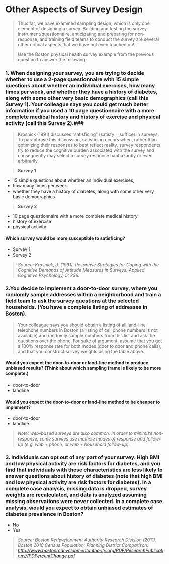 # Other Aspects of Survey Design #
> Thus far, we have examined sampling design, which is only one element of designing a survey. Building and testing the survey instrument/questionnaire, anticipating and preparing for non-response, and training field teams to conduct the survey are several other critical aspects that we have not even touched on!  
>  
> Use the Boston physical health survey example from the previous question to answer the following:  

### 1. When designing your survey, you are trying to decide whether to use a 2-page questionnaire with 15 simple questions about whether an individual exercises, how many times per week, and whether they have a history of diabetes, along with some other very basic demographics (call this Survey 1). Your colleague says you could get much better information if you used a 10 page questionnaire with a more complete medical history and history of exercise and physical activity (call this Survey 2).###
> Krosnick (1991) discusses “satisficing” (satisfy + suffice) in surveys. To paraphrase this discussion, satisficing occurs when, rather than optimizing their responses to best reflect reality, survey respondents try to reduce the cognitive burden associated with the survey and consequently may select a survey response haphazardly or even arbitrarily.


> **Survey 1**
* 15 simple questions about whether an individual exercises, 
* how many times per week
* whether they have a history of diabetes, along with some other very basic demographics

> **Survey 2**
* 10 page questionnaire with a more complete medical history 
* history of exercise 
* physical activity



#### Which survey would be more susceptible to satisficing? ####

* Survey 1 
* Survey 2 

> *Source: Krosnick, J. (1991). Response Strategies for Coping with the Cognitive Demands of Attitude Measures in Surveys. Applied Cognitive Psychology, 5: 236.*



### 2.You decide to implement a door-to-door survey, where you randomly sample addresses within a neighborhood and train a field team to ask the survey questions at the selected households. (You have a complete listing of addresses in Boston). ### 
> Your colleague says you should obtain a listing of all land-line telephone numbers in Boston (a listing of cell phone numbers is not available) and randomly sample numbers from this list and ask the questions over the phone. For sake of argument, assume that you get a 100% response rate for both modes (door to door and phone calls), and that you construct survey weights using the table above. 

#### Would you expect the door-to-door or land-line method to produce unbiased results? (Think about which sampling frame is likely to be more complete.) ####

* door-to-door 
* landline 


#### Would you expect the door-to-door or land-line method to be cheaper to implement? ####

* door-to-door
* landline 

> *Note: web-based surveys are also common. In order to minimize non-response, some surveys use multiple modes of response and follow-up (e.g. web + phone; or web + household follow-up).*


### 3. Individuals can opt out of any part of your survey. High BMI and low physical activity are risk factors for diabetes, and you find that individuals with these characteristics are less likely to answer questions about history of diabetes (note that high BMI and low physical activity are risk factors for diabetes). In a complete case analysis, missing data is dropped, survey weights are recalculated, and data is analyzed assuming missing observations were never collected. In a complete case analysis, would you expect to obtain unbiased estimates of diabetes prevalence in Boston? ###

* No 
* Yes

> *Source: Boston Redevelopment Authority Research Division (2011). Boston 2010 Census Population: Planning District Comparison: http://www.bostonredevelopmentauthority.org/PDF/ResearchPublications//PDPercentChange.pdf*
